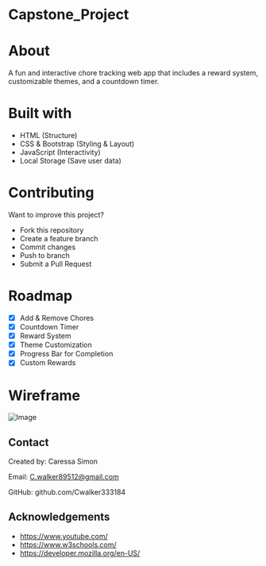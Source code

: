 # Capstone_Project


# About
A fun and interactive chore tracking web app that includes a reward system, customizable themes, and a countdown timer.

# Built with

* HTML (Structure)
* CSS & Bootstrap (Styling & Layout)
* JavaScript (Interactivity)
* Local Storage (Save user data)

# Contributing
Want to improve this project?

* Fork this repository
* Create a feature branch 
* Commit changes 
* Push to branch 
* Submit a Pull Request

# Roadmap

- [x] Add & Remove Chores  
- [x] Countdown Timer  
- [x] Reward System  
- [x] Theme Customization
- [x] Progress Bar for Completion  
- [x] Custom Rewards

# Wireframe
![Image](https://github.com/user-attachments/assets/6955146b-a85d-4e04-8daf-fe162877a074)

## Contact
Created by: Caressa Simon

Email: C.walker89512@gmail.com

GitHub: github.com/Cwalker333184

## Acknowledgements

* https://www.youtube.com/
* https://www.w3schools.com/
* https://developer.mozilla.org/en-US/

